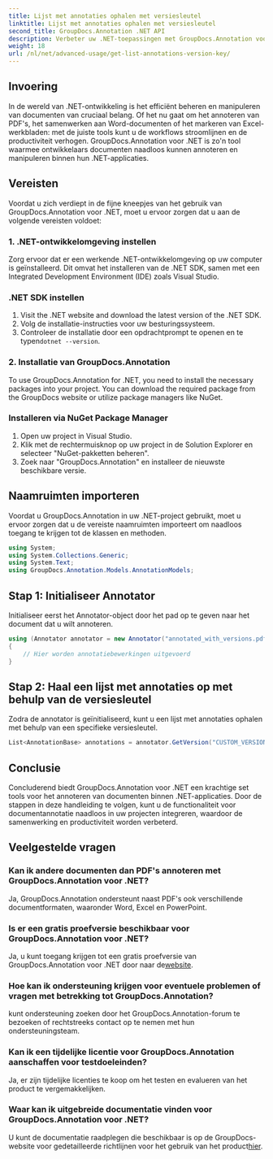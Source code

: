 ```yaml
---
title: Lijst met annotaties ophalen met versiesleutel
linktitle: Lijst met annotaties ophalen met versiesleutel
second_title: GroupDocs.Annotation .NET API
description: Verbeter uw .NET-toepassingen met GroupDocs.Annotation voor naadloze documentannotatie. Volg onze stapsgewijze handleiding voor effectieve integratie.
weight: 18
url: /nl/net/advanced-usage/get-list-annotations-version-key/
---
```

## Invoering
In de wereld van .NET-ontwikkeling is het efficiënt beheren en manipuleren van documenten van cruciaal belang. Of het nu gaat om het annoteren van PDF's, het samenwerken aan Word-documenten of het markeren van Excel-werkbladen: met de juiste tools kunt u de workflows stroomlijnen en de productiviteit verhogen. GroupDocs.Annotation voor .NET is zo'n tool waarmee ontwikkelaars documenten naadloos kunnen annoteren en manipuleren binnen hun .NET-applicaties.
## Vereisten
Voordat u zich verdiept in de fijne kneepjes van het gebruik van GroupDocs.Annotation voor .NET, moet u ervoor zorgen dat u aan de volgende vereisten voldoet:
### 1. .NET-ontwikkelomgeving instellen
Zorg ervoor dat er een werkende .NET-ontwikkelomgeving op uw computer is geïnstalleerd. Dit omvat het installeren van de .NET SDK, samen met een Integrated Development Environment (IDE) zoals Visual Studio.
### .NET SDK instellen
1. Visit the .NET website and download the latest version of the .NET SDK.
2. Volg de installatie-instructies voor uw besturingssysteem.
3.  Controleer de installatie door een opdrachtprompt te openen en te typen`dotnet --version`.
### 2. Installatie van GroupDocs.Annotation
To use GroupDocs.Annotation for .NET, you need to install the necessary packages into your project. You can download the required package from the GroupDocs website or utilize package managers like NuGet.
### Installeren via NuGet Package Manager
1. Open uw project in Visual Studio.
2. Klik met de rechtermuisknop op uw project in de Solution Explorer en selecteer "NuGet-pakketten beheren".
3. Zoek naar "GroupDocs.Annotation" en installeer de nieuwste beschikbare versie.

## Naamruimten importeren
Voordat u GroupDocs.Annotation in uw .NET-project gebruikt, moet u ervoor zorgen dat u de vereiste naamruimten importeert om naadloos toegang te krijgen tot de klassen en methoden.
```csharp
using System;
using System.Collections.Generic;
using System.Text;
using GroupDocs.Annotation.Models.AnnotationModels;
```
## Stap 1: Initialiseer Annotator
Initialiseer eerst het Annotator-object door het pad op te geven naar het document dat u wilt annoteren.
```csharp
using (Annotator annotator = new Annotator("annotated_with_versions.pdf"))
{
    // Hier worden annotatiebewerkingen uitgevoerd
}
```
## Stap 2: Haal een lijst met annotaties op met behulp van de versiesleutel
Zodra de annotator is geïnitialiseerd, kunt u een lijst met annotaties ophalen met behulp van een specifieke versiesleutel.
```csharp
List<AnnotationBase> annotations = annotator.GetVersion("CUSTOM_VERSION");
```

## Conclusie
Concluderend biedt GroupDocs.Annotation voor .NET een krachtige set tools voor het annoteren van documenten binnen .NET-applicaties. Door de stappen in deze handleiding te volgen, kunt u de functionaliteit voor documentannotatie naadloos in uw projecten integreren, waardoor de samenwerking en productiviteit worden verbeterd.
## Veelgestelde vragen
### Kan ik andere documenten dan PDF's annoteren met GroupDocs.Annotation voor .NET?
Ja, GroupDocs.Annotation ondersteunt naast PDF's ook verschillende documentformaten, waaronder Word, Excel en PowerPoint.
### Is er een gratis proefversie beschikbaar voor GroupDocs.Annotation voor .NET?
 Ja, u kunt toegang krijgen tot een gratis proefversie van GroupDocs.Annotation voor .NET door naar de[website](https://releases.groupdocs.com/annotation/net/).
### Hoe kan ik ondersteuning krijgen voor eventuele problemen of vragen met betrekking tot GroupDocs.Annotation?
kunt ondersteuning zoeken door het GroupDocs.Annotation-forum te bezoeken of rechtstreeks contact op te nemen met hun ondersteuningsteam.
### Kan ik een tijdelijke licentie voor GroupDocs.Annotation aanschaffen voor testdoeleinden?
Ja, er zijn tijdelijke licenties te koop om het testen en evalueren van het product te vergemakkelijken.
### Waar kan ik uitgebreide documentatie vinden voor GroupDocs.Annotation voor .NET?
 U kunt de documentatie raadplegen die beschikbaar is op de GroupDocs-website voor gedetailleerde richtlijnen voor het gebruik van het product[hier]( https://tutorials.groupdocs.com/annotation/net/).